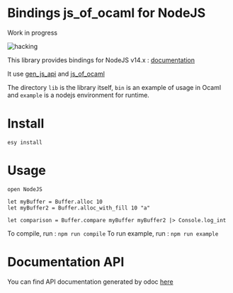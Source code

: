 # Bindings js_of_ocaml for NodeJS

Work in progress

![hacking](https://media.giphy.com/media/kbRb4eyCNC0aMz5x68/giphy.gif)

This library provides bindings for NodeJS v14.x : [documentation](https://nodejs.org/dist/latest-v14.x/docs/api/index.html)

It use [gen_js_api](https://github.com/LexiFi/gen_js_api) and [js_of_ocaml](https://github.com/ocsigen/js_of_ocaml)

The directory `lib` is the library itself, `bin` is an example of usage in Ocaml and `example` is a nodejs environment for runtime.

# Install

`esy install`

# Usage

```
open NodeJS

let myBuffer = Buffer.alloc 10
let myBuffer2 = Buffer.alloc_with_fill 10 "a"

let comparison = Buffer.compare myBuffer myBuffer2 |> Console.log_int

```

To compile, run : `npm run compile`
To run example, run : `npm run example`

# Documentation API

You can find API documentation generated by odoc [here](./doc/index.html)
